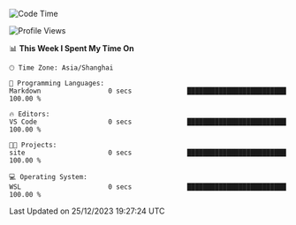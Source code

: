 <!--START_SECTION:waka-->
![Code Time](http://img.shields.io/badge/Code%20Time-1%2C432%20hrs%2049%20mins-blue)

![Profile Views](http://img.shields.io/badge/Profile%20Views-0-blue)

📊 **This Week I Spent My Time On** 

```text
🕑︎ Time Zone: Asia/Shanghai

💬 Programming Languages: 
Markdown                 0 secs              █████████████████████████   100.00 % 

🔥 Editors: 
VS Code                  0 secs              █████████████████████████   100.00 % 

🐱‍💻 Projects: 
site                     0 secs              █████████████████████████   100.00 % 

💻 Operating System: 
WSL                      0 secs              █████████████████████████   100.00 % 
```


 Last Updated on 25/12/2023 19:27:24 UTC
<!--END_SECTION:waka-->